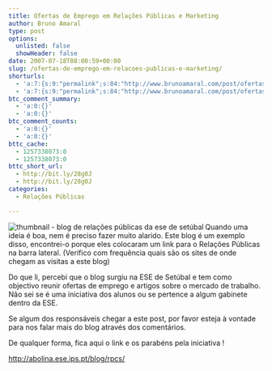 ```yaml
---
title: Ofertas de Emprego em Relações Públicas e Marketing
author: Bruno Amaral
type: post
options:
  unlisted: false
  showHeader: false
date: 2007-07-18T08:00:59+00:00
slug: /ofertas-de-emprego-em-relacoes-publicas-e-marketing/
shorturls:
  - 'a:7:{s:9:"permalink";s:84:"http://www.brunoamaral.com/post/ofertas-de-emprego-em-relacoes-publicas-e-marketing/";s:7:"tinyurl";s:25:"http://tinyurl.com/c3w6sd";s:4:"isgd";s:17:"http://is.gd/pEnJ";s:5:"bitly";s:19:"http://bit.ly/692J3";s:5:"snipr";s:22:"http://snipr.com/euu6g";s:5:"snurl";s:22:"http://snurl.com/euu6g";s:7:"snipurl";s:24:"http://snipurl.com/euu6g";}'
  - 'a:7:{s:9:"permalink";s:84:"http://www.brunoamaral.com/post/ofertas-de-emprego-em-relacoes-publicas-e-marketing/";s:7:"tinyurl";s:25:"http://tinyurl.com/c3w6sd";s:4:"isgd";s:17:"http://is.gd/pEnJ";s:5:"bitly";s:19:"http://bit.ly/692J3";s:5:"snipr";s:22:"http://snipr.com/euu6g";s:5:"snurl";s:22:"http://snurl.com/euu6g";s:7:"snipurl";s:24:"http://snipurl.com/euu6g";}'
btc_comment_summary:
  - 'a:0:{}'
  - 'a:0:{}'
btc_comment_counts:
  - 'a:0:{}'
  - 'a:0:{}'
bttc_cache:
  - 1257338073:0
  - 1257338073:0
bttc_short_url:
  - http://bit.ly/28g0J
  - http://bit.ly/28g0J
categories:
  - Relações Públicas

---
```

[<img src="/wp-content/uploads/2007/07/relacoes-publicas-ese-de-setubal1.jpg" alt="thumbnail - blog de relações públicas da ese de setúbal" align="left" />][1]Quando uma ideia é boa, nem é preciso fazer muito alarido. Este blog é um exemplo disso, encontrei-o porque eles colocaram um link para o Relações Públicas na barra lateral. (Verifico com frequência quais são os sites de onde chegam as visitas a este blog)

Do que li, percebi que o blog surgiu na ESE de Setúbal e tem como objectivo reunir ofertas de emprego e artigos sobre o mercado de trabalho. Não sei se é uma iniciativa dos alunos ou se pertence a algum gabinete dentro da ESE.

Se algum dos responsáveis chegar a este post, por favor esteja à vontade para nos falar mais do blog através dos comentários.

De qualquer forma, fica aqui o link e os parabéns pela iniciativa !

<http://abolina.ese.ips.pt/blog/rpcs/>

 [1]: http://abolina.ese.ips.pt/blog/rpcs/